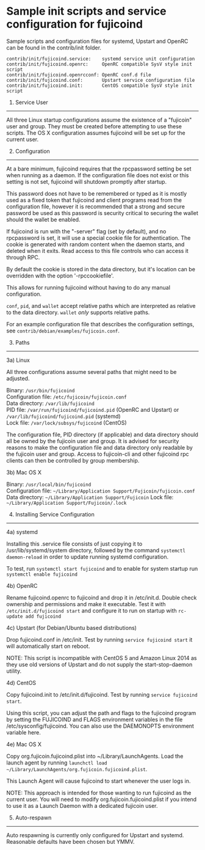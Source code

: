 Sample init scripts and service configuration for fujicoind
==========================================================

Sample scripts and configuration files for systemd, Upstart and OpenRC
can be found in the contrib/init folder.

    contrib/init/fujicoind.service:    systemd service unit configuration
    contrib/init/fujicoind.openrc:     OpenRC compatible SysV style init script
    contrib/init/fujicoind.openrcconf: OpenRC conf.d file
    contrib/init/fujicoind.conf:       Upstart service configuration file
    contrib/init/fujicoind.init:       CentOS compatible SysV style init script

1. Service User
---------------------------------

All three Linux startup configurations assume the existence of a "fujicoin" user
and group.  They must be created before attempting to use these scripts.
The OS X configuration assumes fujicoind will be set up for the current user.

2. Configuration
---------------------------------

At a bare minimum, fujicoind requires that the rpcpassword setting be set
when running as a daemon.  If the configuration file does not exist or this
setting is not set, fujicoind will shutdown promptly after startup.

This password does not have to be remembered or typed as it is mostly used
as a fixed token that fujicoind and client programs read from the configuration
file, however it is recommended that a strong and secure password be used
as this password is security critical to securing the wallet should the
wallet be enabled.

If fujicoind is run with the "-server" flag (set by default), and no rpcpassword is set,
it will use a special cookie file for authentication. The cookie is generated with random
content when the daemon starts, and deleted when it exits. Read access to this file
controls who can access it through RPC.

By default the cookie is stored in the data directory, but it's location can be overridden
with the option '-rpccookiefile'.

This allows for running fujicoind without having to do any manual configuration.

`conf`, `pid`, and `wallet` accept relative paths which are interpreted as
relative to the data directory. `wallet` *only* supports relative paths.

For an example configuration file that describes the configuration settings,
see `contrib/debian/examples/fujicoin.conf`.

3. Paths
---------------------------------

3a) Linux

All three configurations assume several paths that might need to be adjusted.

Binary:              `/usr/bin/fujicoind`  
Configuration file:  `/etc/fujicoin/fujicoin.conf`  
Data directory:      `/var/lib/fujicoind`  
PID file:            `/var/run/fujicoind/fujicoind.pid` (OpenRC and Upstart) or `/var/lib/fujicoind/fujicoind.pid` (systemd)  
Lock file:           `/var/lock/subsys/fujicoind` (CentOS)  

The configuration file, PID directory (if applicable) and data directory
should all be owned by the fujicoin user and group.  It is advised for security
reasons to make the configuration file and data directory only readable by the
fujicoin user and group.  Access to fujicoin-cli and other fujicoind rpc clients
can then be controlled by group membership.

3b) Mac OS X

Binary:              `/usr/local/bin/fujicoind`  
Configuration file:  `~/Library/Application Support/Fujicoin/fujicoin.conf`  
Data directory:      `~/Library/Application Support/Fujicoin`
Lock file:           `~/Library/Application Support/Fujicoin/.lock`

4. Installing Service Configuration
-----------------------------------

4a) systemd

Installing this .service file consists of just copying it to
/usr/lib/systemd/system directory, followed by the command
`systemctl daemon-reload` in order to update running systemd configuration.

To test, run `systemctl start fujicoind` and to enable for system startup run
`systemctl enable fujicoind`

4b) OpenRC

Rename fujicoind.openrc to fujicoind and drop it in /etc/init.d.  Double
check ownership and permissions and make it executable.  Test it with
`/etc/init.d/fujicoind start` and configure it to run on startup with
`rc-update add fujicoind`

4c) Upstart (for Debian/Ubuntu based distributions)

Drop fujicoind.conf in /etc/init.  Test by running `service fujicoind start`
it will automatically start on reboot.

NOTE: This script is incompatible with CentOS 5 and Amazon Linux 2014 as they
use old versions of Upstart and do not supply the start-stop-daemon utility.

4d) CentOS

Copy fujicoind.init to /etc/init.d/fujicoind. Test by running `service fujicoind start`.

Using this script, you can adjust the path and flags to the fujicoind program by
setting the FUJICOIND and FLAGS environment variables in the file
/etc/sysconfig/fujicoind. You can also use the DAEMONOPTS environment variable here.

4e) Mac OS X

Copy org.fujicoin.fujicoind.plist into ~/Library/LaunchAgents. Load the launch agent by
running `launchctl load ~/Library/LaunchAgents/org.fujicoin.fujicoind.plist`.

This Launch Agent will cause fujicoind to start whenever the user logs in.

NOTE: This approach is intended for those wanting to run fujicoind as the current user.
You will need to modify org.fujicoin.fujicoind.plist if you intend to use it as a
Launch Daemon with a dedicated fujicoin user.

5. Auto-respawn
-----------------------------------

Auto respawning is currently only configured for Upstart and systemd.
Reasonable defaults have been chosen but YMMV.
